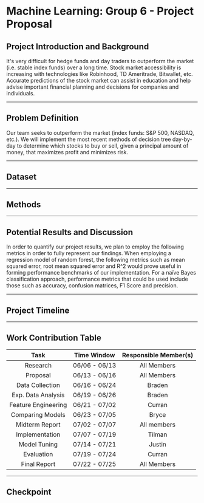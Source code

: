 # Machine Learning: Group 6 - Project Proposal

## Project Introduction and Background

It's very difficult for hedge funds and day traders to outperform the market (i.e. stable index funds) over a long time. Stock market accessibility is increasing with technologies like Robinhood, TD Ameritrade, Bitwallet, etc. Accurate predictions of the stock market can assist in education and help advise important financial planning and decisions for companies and individuals.


---

## Problem Definition

Our team seeks to outperform the market (index funds: S&P 500, NASDAQ, etc.). We will implement the most recent methods of decision tree day-by-day to determine which stocks to buy or sell, given a principal amount of money, that maximizes profit and minimizes risk.


---

## Dataset




---

## Methods





---

## Potential Results and Discussion

In order to quantify our project results, we plan to employ the following metrics in order to fully represent our findings. When employing a regression model of random forest, the following metrics such as mean squared error, root mean squared error and R^2 would prove useful in forming performance benchmarks of our implementation. For a naïve Bayes classification approach, performance metrics that could be used include those such as accuracy, confusion matrices, F1 Score and precision.


---

## Project Timeline




---

## Work Contribution Table

|       Task          |  Time Window  | Responsible Member(s) |
|       :---:         |    :---:      |        :---:          |
| Research            | 06/06 - 06/13 | All Members           |
| Proposal            | 06/13 - 06/16 | All Members           |
| Data Collection     | 06/16 - 06/24 | Braden                |
| Exp. Data Analysis  | 06/19 - 06/26 | Braden                |
| Feature Engineering | 06/21 - 07/02 | Curran                |
| Comparing Models    | 06/23 - 07/05 | Bryce                 |
| Midterm Report      | 07/02 - 07/07 | All members           |
| Implementation      | 07/07 - 07/19 | Tilman                |
| Model Tuning        | 07/14 - 07/21 | Justin                |
| Evaluation          | 07/19 - 07/24 | Curran                |
| Final Report        | 07/22 - 07/25 | All Members           |

---

## Checkpoint


